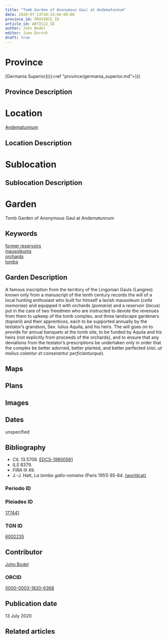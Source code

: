 ```yaml
---
title: "Tomb Garden of Anonymous Gaul at Andematunnum"
date: 2020-07-13T10:33:04-04:00
province_id: PROVINCE_ID
article_id: ARTICLE_ID
author: John Bodel
editor: June Dorsch
draft: true
---
```


# Province

[Germania Superior]({{<ref "province/germania_superior.md">}})  

## Province Description

<!-- DESCRIPTION -->


# Location

[Andematunnum](https://pleiades.stoa.org/places/177441)

## Location Description

<!-- LEAVE THIS BLANK FOR NOW -->

# Sublocation

<!--
[AREA WITHIN LOCATION, LIKE “PALATINE HILL”](GEOREFERENCE LINK)
A sublocation is any area larger than an individual garden, but located within a location. I would always try to include a link to a controlled vocabulary here if possible. This ID may well be different from the Garden ID, e.g., Pompeii versus a Garden in one of the houses which has its own Pleiades ID.
-->

## Sublocation Description

<!-- DESCRIPTION -->

# Garden

Tomb Garden of Anonymous Gaul at Andematunnum

## Keywords

[former reservoirs](http://vocab.getty.edu/page/aat/300386966)  
[mausoleums](http://vocab.getty.edu/page/aat/300005891)  
[orchards](http://vocab.getty.edu/page/aat/300008890)     
[tombs](http://vocab.getty.edu/page/aat/300005926)

## Garden Description

A famous inscription from the territory of the Lingonian Gauls (Langres) known only from a manuscript of the tenth century records the will of a local hunting enthusiast who built for himself a lavish mausoleum (*cella memoriae*) and equipped it with orchards (*pomaria*) and a reservoir (*lacus*) put in the care of two freedmen who are instructed to devote the revenues from them to upkeep of the tomb complex, and three landscape gardeners (*topiarii*) and their apprentices, each to be supported annually by the testator’s grandson, Sex. Iulius Aquila, and his heirs. The will goes on to provide for annual banquets at the tomb site, to be funded by Aquila and his heirs (not explicitly from proceeds of the orchards), and to ensure that any deviations from the testator’s prescriptions be undertaken only in order that the complex be better adorned, better planted, and better perfected (*nisi..ut melius colantur et conserantur perficianturque*).

## Maps

<!--
![ALT_TEXT](IMG_URL)
*CAPTION*
-->

## Plans

<!--
![ALT_TEXT](IMG_URL)
*CAPTION*
-->

## Images

<!--
![ALT_TEXT](IMG_URL)
*CAPTION*
-->

## Dates

unspecified

## Bibliography

* *CIL* 13.5708. [EDCS-19800561](http://db.edcs.eu/epigr/epi_ergebnis.php)
* *ILS* 8379.
* *FIRA* III 49.
* J.-J. Hatt, *La tombe gallo-romaine* (Paris 1951) 65-84. [(worldcat)](http://www.worldcat.org/oclc/561069313)

### Periodo ID

<!-- [PERIODO_ID](https://pleiades.stoa.org/places/PLEIADES_ID) -->

### Pleiades ID

[177441](https://pleiades.stoa.org/places/177441)

### TGN ID

[6002235](http://vocab.getty.edu/page/tgn/6002235)

## Contributor

[John Bodel](https://www.brown.edu/academics/history/people/john-bodel)

### ORCID

[0000-0003-1820-6368](https://orcid.org/0000-0003-1820-6368)

## Publication date

13 July 2020

## Related articles

<!-- Links to other related articles. Leave blank for now -->
